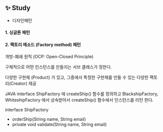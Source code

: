 ## ✨ Study
- 디자인패턴
#### 1. 싱글톤 패턴
#### 2. 팩토리 메소드 (Factory method) 패턴

개방-폐쇄 원칙 (OCP: Open-Closed Principle) 

구체적으로 어떤 인스턴스를 만들지는 서브 클래스가 정한다.

다양한 구현체 (Product) 가 있고, 그중에서 특정한 구현체를 만들 수 있는 다양한 팩토리(Creator) 제공

JAVA interface ShipFactory 에 createShip() 함수를 정의하고 BlackshipFactory, WhiteshipFactory 에서 상속받아서 createShip() 함수에서 인스턴스를 리턴 한다.

interface ShipFactory
- orderShip(String name, String email)
- private void validate(String name, String email)


